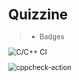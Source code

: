 # Quizzine

> - Badges

![C/C++ CI](https://github.com/STEPin105183/Quizzine/workflows/C/C++%20CI/badge.svg?branch=main)

![cppcheck-action](https://github.com/STEPin105183/Quizzine/workflows/cppcheck-action/badge.svg?branch=main)
